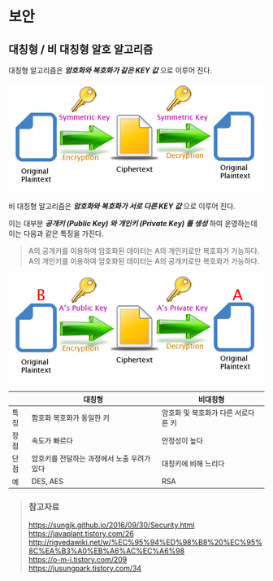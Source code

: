 # 보안

## 대칭형 / 비 대칭형 알호 알고리즘

대칭형 알고리즘은 _**암호화와 복호화가 같은 KEY 값**_ 으로 이루어 진다.

![대칭형 암호 알고리즘](/img/A029.png)

비 대칭형 알고리즘은 _**암호화와 복호화가 서로 다른 KEY 값**_ 으로 이루어 진다.

이는 대부분 _**공개키 (Public Key) 와 개인키 (Private Key) 를 생성**_ 하여 운영하는데 이는 다음과 같은 특징을 가진다.

> A의 공개키를 이용하여 암호화된 데이터는 A의 개인키로만 복호화가 가능하다.  
> A의 개인키를 이용하여 암호화된 데이터는 A의 공개키로만 복호화가 가능하다.

![비대칭형 암호 알고리즘](/img/A030.png)

||대칭형|비대칭형|
|--|--|--|
|특징|함호화 복호화가 동일한 키|암호화 및 복호화가 다른 서로다른 키|
|장점|속도가 빠르다|안정성이 높다|
|단점|암호키를 전달하는 과정에서 노출 우려가 있다|대칭키에 비해 느리다|
|예|DES, AES|RSA|

> ### 참고자료
> <https://sungjk.github.io/2016/09/30/Security.html>  
> <https://javaplant.tistory.com/26>  
> <http://rigvedawiki.net/w/%EC%95%94%ED%98%B8%20%EC%95%8C%EA%B3%A0%EB%A6%AC%EC%A6%98>  
> <https://o-m-i.tistory.com/209>  
> <https://jusungpark.tistory.com/34>